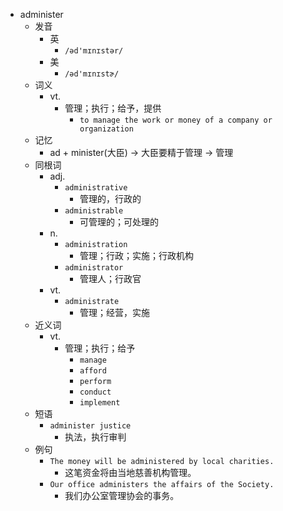 - administer
  - 发音
    - 英
      - `/əd'mɪnɪstər/`
    - 美
      - `/əd'mɪnɪstɚ/`
  - 词义
    - vt.
      - 管理；执行；给予，提供
        - `to manage the work or money of a company or organization`
  - 记忆
    - ad + minister(大臣) → 大臣要精于管理 → 管理
  - 同根词
    - adj.
      - `administrative`
        - 管理的，行政的
      - `administrable`
        - 可管理的；可处理的
    - n.
      - `administration`
        - 管理；行政；实施；行政机构
      - `administrator`
        - 管理人；行政官
    - vt.
      - `administrate`
        - 管理；经营，实施
  - 近义词
    - vt.
      - 管理；执行；给予
        - `manage`
        - `afford`
        - `perform`
        - `conduct`
        - `implement`
  - 短语
    - `administer justice`
      - 执法，执行审判 
  - 例句
    - `The money will be administered by local charities.`
      - 这笔资金将由当地慈善机构管理。
    - `Our office administers the affairs of the Society.`
      - 我们办公室管理协会的事务。

